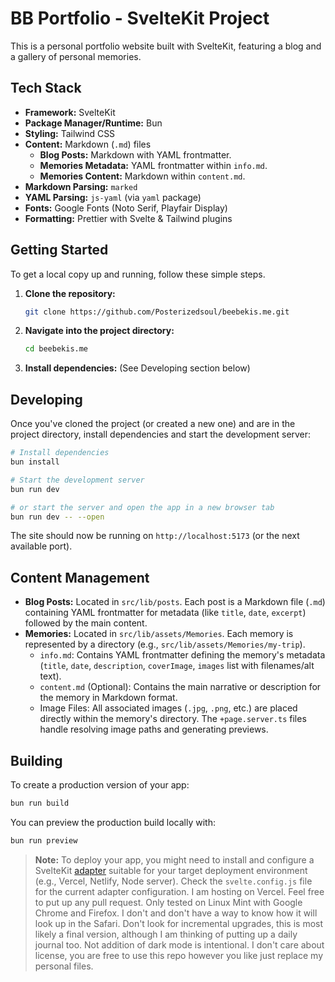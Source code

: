 # BB Portfolio - SvelteKit Project

This is a personal portfolio website built with SvelteKit, featuring a blog and a gallery of personal memories.

## Tech Stack

- **Framework:** SvelteKit
- **Package Manager/Runtime:** Bun
- **Styling:** Tailwind CSS
- **Content:** Markdown (`.md`) files
  - **Blog Posts:** Markdown with YAML frontmatter.
  - **Memories Metadata:** YAML frontmatter within `info.md`.
  - **Memories Content:** Markdown within `content.md`.
- **Markdown Parsing:** `marked`
- **YAML Parsing:** `js-yaml` (via `yaml` package)
- **Fonts:** Google Fonts (Noto Serif, Playfair Display)
- **Formatting:** Prettier with Svelte & Tailwind plugins

## Getting Started

To get a local copy up and running, follow these simple steps.

1.  **Clone the repository:**
    ```bash
    git clone https://github.com/Posterizedsoul/beebekis.me.git
    ```
2.  **Navigate into the project directory:**
    ```bash
    cd beebekis.me
    ```
3.  **Install dependencies:** (See Developing section below)

## Developing

Once you've cloned the project (or created a new one) and are in the project directory, install dependencies and start the development server:

```bash
# Install dependencies
bun install

# Start the development server
bun run dev

# or start the server and open the app in a new browser tab
bun run dev -- --open
```

The site should now be running on `http://localhost:5173` (or the next available port).

## Content Management

- **Blog Posts:** Located in `src/lib/posts`. Each post is a Markdown file (`.md`) containing YAML frontmatter for metadata (like `title`, `date`, `excerpt`) followed by the main content.
- **Memories:** Located in `src/lib/assets/Memories`. Each memory is represented by a directory (e.g., `src/lib/assets/Memories/my-trip`).
  - `info.md`: Contains YAML frontmatter defining the memory's metadata (`title`, `date`, `description`, `coverImage`, `images` list with filenames/alt text).
  - `content.md` (Optional): Contains the main narrative or description for the memory in Markdown format.
  - Image Files: All associated images (`.jpg`, `.png`, etc.) are placed directly within the memory's directory. The `+page.server.ts` files handle resolving image paths and generating previews.

## Building

To create a production version of your app:

```bash
bun run build
```

You can preview the production build locally with:

```bash
bun run preview
```

> **Note:** To deploy your app, you might need to install and configure a SvelteKit [adapter](https://kit.svelte.dev/docs/adapters) suitable for your target deployment environment (e.g., Vercel, Netlify, Node server). Check the `svelte.config.js` file for the current adapter configuration. I am hosting on Vercel. Feel free to put up any pull request. Only tested on Linux Mint with Google Chrome and Firefox. I don't and don't have a way to know how it will look up in the Safari. Don't look for incremental upgrades, this is most likely a final version, although I am thinking of putting up a daily journal too. Not addition of dark mode is intentional. I don't care about license, you are free to use this repo however you like just replace my personal files.
